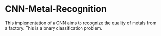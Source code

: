 # CNN-Metal-Recognition
This implementation of a CNN aims to recognize the quality of metals from a factory. This is a bnary classification problem.
